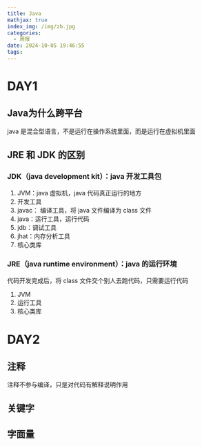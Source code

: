 ```yaml
---
title: Java
mathjax: true
index_img: /img/zb.jpg
categories:
  - 周报
date: 2024-10-05 19:46:55
tags:
---
```

# DAY1
## Java为什么跨平台
java 是混合型语言，不是运行在操作系统里面，而是运行在虚拟机里面

## JRE 和 JDK 的区别

### JDK（java development kit）：java 开发工具包
1. JVM：java 虚拟机，java 代码真正运行的地方
2. 开发工具
  1. javac： 编译工具，将 java 文件编译为 class 文件
  2. java：运行工具，运行代码
  3. jdb：调试工具
  4. jhat：内存分析工具
3. 核心类库

### JRE（java runtime environment）：java 的运行环境
代码开发完成后，将 class 文件交个别人去跑代码，只需要运行代码
1. JVM
2. 运行工具
3. 核心类库


# DAY2
## 注释
注释不参与编译，只是对代码有解释说明作用

## 关键字

## 字面量
